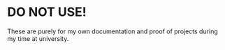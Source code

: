 # DO NOT USE!

These are purely for my own documentation and proof of projects during my time at university.
